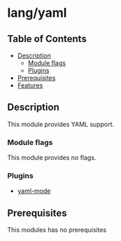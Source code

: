 # lang/yaml

## Table of Contents
* [Description](#description)
  * [Module flags](#module-flags) 
  * [Plugins](#plugins)
* [Prerequisites](#prerequisites)
* [Features](#features)

## Description
This module provides YAML support.

### Module flags
This module provides no flags.

### Plugins
- [yaml-mode](https://github.com/yoshiki/yaml-mode)

## Prerequisites
This modules has no prerequisites
